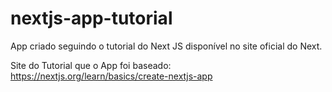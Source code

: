 # nextjs-app-tutorial
App criado seguindo o tutorial do Next JS disponível no site oficial do Next.

Site do Tutorial que o App foi baseado: https://nextjs.org/learn/basics/create-nextjs-app
